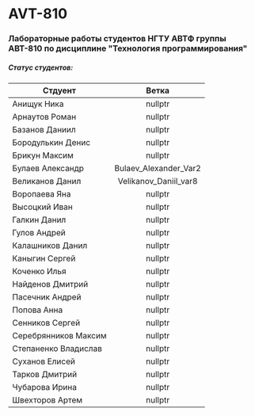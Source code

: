 # AVT-810
### Лабораторные работы студентов НГТУ АВТФ группы АВТ-810 по дисциплине "Технология программирования"
##### Статус студентов:
| Стдуент       | Ветка          
| ------------- |:------------------:
| Анищук Ника     | nullptr
| Арнаутов Роман  | nullptr
| Базанов Даниил  | nullptr
| Бородулькин Денис    | nullptr
| Брикун Максим  | nullptr
| Булаев Александр  |  Bulaev_Alexander_Var2
| Великанов Данил     | Velikanov_Daniil_var8
| Воропаева Яна  | nullptr
| Высоцкий Иван  | nullptr    
| Галкин Данил    | nullptr
| Гулов Андрей  | nullptr
| Калашников Данил  | nullptr     
| Каныгин Сергей    | nullptr
| Коченко Илья  | nullptr
| Найденов Дмитрий | nullptr    
| Пасечник Андрей     | nullptr
| Попова Анна  | nullptr
| Сенников Сергей  | nullptr  
| Серебрянников Максим    | nullptr
| Степаненко Владислав  | nullptr
| Суханов Елисей  | nullptr
| Тарков Дмитрий     | nullptr
| Чубарова Ирина  | nullptr
| Швехторов Артем  | nullptr

